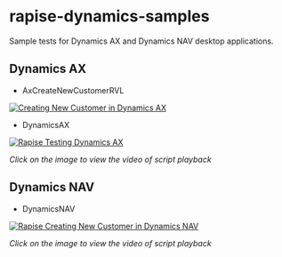 # rapise-dynamics-samples
Sample tests for Dynamics AX and Dynamics NAV desktop applications.

## Dynamics AX
- AxCreateNewCustomerRVL

[![Creating New Customer in Dynamics AX](http://img.youtube.com/vi/0NM7Bpj6Cc8/0.jpg)](https://youtu.be/0NM7Bpj6Cc8 "Creating New Customer in Dynamics AX")

- DynamicsAX

[![Rapise Testing Dynamics AX](http://img.youtube.com/vi/Gi0YSD-nNZ8/0.jpg)](https://youtu.be/Gi0YSD-nNZ8?list=PL1GncVUgF5nt2ha_RufRAqf40qg9O4vC3 "Rapise Testing  Dynamics AX")

*Click on the image to view the video of script playback*

## Dynamics NAV
- DynamicsNAV

[![Rapise Creating New Customer in Dynamics NAV](http://img.youtube.com/vi/0HOsXuv7hLE/0.jpg)](https://youtu.be/0HOsXuv7hLE?list=PL1GncVUgF5nupmesFItGIOgxiAsgA73_u "Rapise Creating New Customer in Dynamics NAV")

*Click on the image to view the video of script playback*
